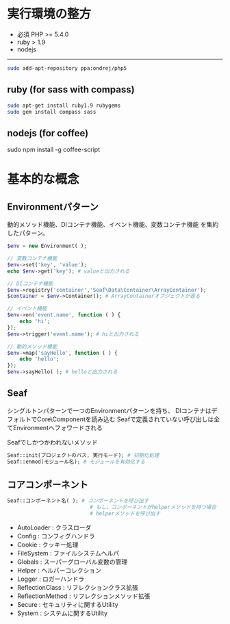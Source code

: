 実行環境の整方
=========================

- 必須 PHP >= 5.4.0 
- ruby > 1.9
- nodejs

------------------------
```sh
sudo add-apt-repository ppa:ondrej/php5
```

ruby (for sass with compass)
------------------------
```sh
sudo apt-get install ruby1.9 rubygems
sudo gem install compass sass
```

nodejs (for coffee)
------------------------
sudo npm install -g coffee-script

基本的な概念
=========================

Environmentパターン
-------------------------
動的メソッド機能、DIコンテナ機能、イベント機能、変数コンテナ機能
を集約したパターン。

```php
$env = new Environment( );

// 変数コンテナ機能
$env->set('key', 'value');
echo $env->get('key'); # valueと出力される

// DIコンテナ機能
$env->registry('container','Seaf\Data\Container\ArrayContainer');
$container = $env->Container(); # ArrayContainerオブジェクトが返る

// イベント機能
$env->on('event.name', function ( ) {
	echo 'hi';
});
$env->trigger('event.name'); # hiと出力される

// 動的メソッド機能
$env->map('sayHello', function ( ) {
	echo 'hello';
});
$env->sayHello( ); # helloと出力される
```


Seaf
-------------------------
シングルトンパターンで一つのEnvironmentパターンを持ち、
DIコンテナはデフォルトでCore\Componentを読み込む
Seafで定義されていない呼び出しは全てEnvironmentへフォワードされる

Seafでしかつかわれないメソッド

```php
Seaf::init(プロジェクトのパス, 実行モード); # 初期化処理
Seaf::enmod(モジュール名); # モジュールを有効化する
```

コアコンポーネント
--------------------------

```php
Seaf::コンポーネント名( ); # コンポーネントを呼び出す
                           # もし、コンポーネントがhelperメソッドを持つ場合
                           # helperメソッドを呼び出す
```

+ AutoLoader       : クラスローダ
+ Config           : コンフィグハンドラ
+ Cookie           : クッキー処理
+ FileSystem       : ファイルシステムヘルパ
+ Globals          : スーパーグローバル変数の管理
+ Helper           : ヘルパーコレクション
+ Logger           : ロガーハンドラ
+ ReflectionClass  : リフレクションクラス拡張
+ ReflectionMethod : リフレクションメソッド拡張
+ Secure           : セキュリティに関するUtility
+ System           : システムに関するUtility
